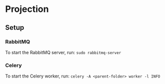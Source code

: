 # Projection

## Setup

### RabbitMQ

To start the RabbitMQ server, run:
`sudo rabbitmq-server`

### Celery

To start the Celery worker, run:
`celery -A <parent-folder> worker -l INFO`
